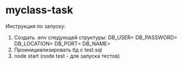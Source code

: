 # myclass-task
Инструкция по запуску:
1) Создать .env следующей структуры:
DB_USER=
DB_PASSWORD=
DB_LOCATION=
DB_PORT=
DB_NAME=
2) Проинициализировать бд с test.sql
3) node start (node test - для запуска тестов)
